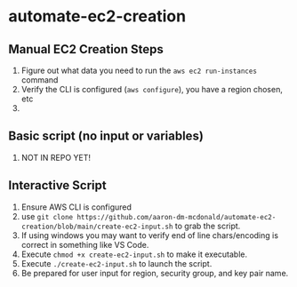 # automate-ec2-creation

## Manual EC2 Creation Steps

1) Figure out what data you need to run the `aws ec2 run-instances` command
2) Verify the CLI is configured (`aws configure`), you have a region chosen, etc
3) 

## Basic script (no input or variables) 
1) NOT IN REPO YET! 

## Interactive Script
1) Ensure AWS CLI is configured
2) use `git clone https://github.com/aaron-dm-mcdonald/automate-ec2-creation/blob/main/create-ec2-input.sh` to grab the script. 
3) If using windows you may want to verify end of line chars/encoding is correct in something like VS Code. 
4) Execute `chmod +x create-ec2-input.sh` to make it executable. 
5) Execute `./create-ec2-input.sh` to launch the script. 
6) Be prepared for user input for region, security group, and key pair name. 